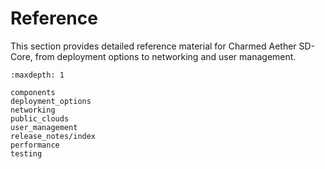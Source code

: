 # Reference

This section provides detailed reference material for Charmed Aether SD-Core, from deployment options to networking and user management.

```{toctree}
:maxdepth: 1

components
deployment_options
networking
public_clouds
user_management
release_notes/index
performance
testing
```
